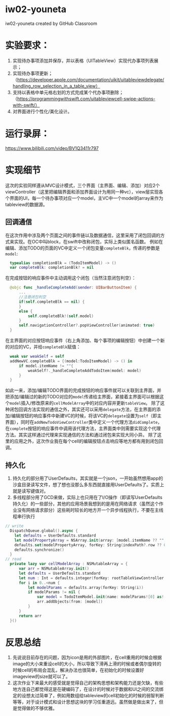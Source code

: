 # iw02-youneta
iw02-youneta created by GitHub Classroom
# 实验要求：
1. 实现待办事项添加并保存，并以表格（UITableView）实现代办事项列表展示；
2. 实现待办事项更新；（https://developer.apple.com/documentation/uikit/uitableviewdelegate/handling_row_selection_in_a_table_view）
3. 支持以表格中单元格右划的方式完成某个代办事项删除；（https://programmingwithswift.com/uitableviewcell-swipe-actions-with-swift/）
4. 对界面进行个性化/美化设计。
# 运行录屏：
https://www.bilibili.com/video/BV1Q3411r797
# 实现细节
这次的实验同样遵从MVC设计模式，三个界面（主界面、编辑、添加）对应2个viewController（这里把编辑界面和添加界面设计为用同一种vc），view层实现各个界面的UI，每一个待办事项对应一个model，主VC中一个model的array来作为tableview的数据源。

## 回调通信
在这次作用中涉及两个页面之间的事件链以及数据通信，这里采用了闭包回调的方式来实现。在OC中叫block，在swift中改称闭包，实际上类似匿名函数。
例如在编辑、添加TODO的页面的VC中定义一个闭包变量`completeBlk`，传递的参数是`model`:
``` swift
  typealias completionBlk = (TodoItemModel) -> ()
  var completeBlk: completionBlk? = nil
```
在完成按钮的响应事件中主动调用这个闭包（当然注意闭包判空）：
``` swift
  @objc func _handleCompleteAdd(sender: UIBarButtonItem) {
      ...
      //注意闭包判空
      if(self.completeBlk == nil) {
      }
      else {
          self.completeBlk!(self.model)
      }
      self.navigationController?.popViewController(animated: true)
  }
```
在主界面的对应按钮响应事件（右上角添加、每个事项的编辑按钮）中创建一个新的对应的VC，并给`completeBlk`赋值：
``` swift 
  weak var weakSelf = self
  addNewVC.completeBlk = {(model:TodoItemModel) -> () in
      if model.itemName != ""{
          weakSelf?._handleCompleteAddTodoItem(model: model)
      }
  }
```
如此一来，添加/编辑TODO界面的完成按钮的响应事件就可以关联到主界面，并把添加/编辑过的新的TODO对应的`model`传递给主界面，紧接着主界面可以根据这个`model`插入/修改原来的`cellModelArray`中的对应内容并更新`tableView`。
除了这种闭包回调方法实现的通信之外，其实还可以采用`delegate`方法，在主界面的添加/编辑按钮的响应事件中新建VC的时候，将该VC的`delegate`设置为`self`（即主界面），同时在`addNewTodoViewController`类中定义一个代理方法`didComplete`，在`complete`按钮的响应事件中调用该代理方法，主界面类中则需要实现这个代理方法。其实这样通过代理来实现通信的方法和通过闭包来实现大同小异。
除了这里的应用之外，这次作业我在每个cell的编辑按钮点击响应等地方都有用到闭包回调。


## 持久化
1. 持久化的部分用了UserDefaults，其实就是一个json，一开始虽然想用app的沙盒目录读写文件，想了想也没那么多东西就直接用UserDefaults了。实质上就是读写键值对。
2. 多线程部分用了GCD来做，实际上也只用在了I/O操作（即读写UserDefaults持久化）的一些部分，其他的应用场景我想到的是用在网络请求（虽然这个作业没有网络请求部分）这些耗时较长的地方开一个异步线程执行，不要在主线程串行执行
``` swift 
// write
  DispatchQueue.global().async {
    let defaults = UserDefaults.standard
    let modelPropertyArray = NSArray.init(array: [model.itemName ?? "", model.date ?? Date.now, model.check ?? false, model.itemDescription ?? ""])
    defaults.set(modelPropertyArray, forKey: String(indexPath?.row ?? 0))
    defaults.synchronize()
  }
// read
  private lazy var cellModelArray : NSMutableArray = {
      var arr = NSMutableArray.init()
      let defaults = UserDefaults.standard
      let num : Int = defaults.integer(forKey: rootTableViewController.rowsNumberKey)
      for i in 0..<num {
          let modelParams = defaults.array(forKey: String(i))
          if modelParams != nil {
              var model = TodoItemModel.init(name: modelParams![0] as! String, date: modelParams![1] as! Date, check: modelParams![2] as! Bool, description: modelParams![3] as! String)
              arr.addObjects(from: [model])
          }
      }
      return arr
  }()

```



# 反思总结
1. 先说说目前存在的问题，因为icon是用的外部图片，在cell重用的时候会根据image的大小来重设cell的大小，所以导致下滑再上滑的时候或者偶尔旋转的时候cell的布局会混乱，解决办法也很简单，在初始化的时候设置好imageview的size就可以了。
2. 这次作业下来最大的感受就是觉得自己的架构思想和架构能力还是欠缺，有些地方连自己都觉得这是在硬编码了，在设计的时候对于数据和UI之间的交流绑定的设想太过简单了，例如用数组给tableview的cell初始化的时候的弱智判断等等，对于设计模式和设计思想这块的学习任重道远。虽然做是做出来了，但是觉得做的不够优雅。
